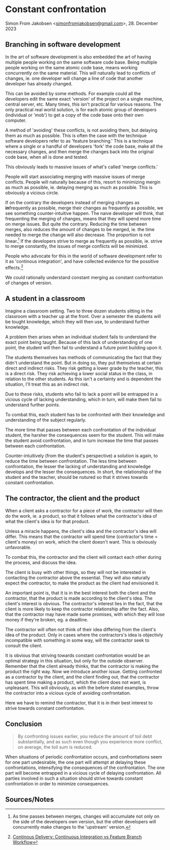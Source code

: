 
# Constant confrontation

Simon From Jakobsen &lt;simonfromjakobsen@gmail.com&gt;, 28. December 2023

## Branching in software development

In the art of software development is also embedded the art of having multiple people working on the same software code base. Being multiple people working on the same atomic code base, means working concurrently on the same material. This will naturally lead to conflicts of changes, ie. one developer will change a line of code that another developer has already changed.

This can be avoided by some methods. For example could all the developers edit the same exact 'version' of the project on a single machine, central server, etc. Many times, this isn't practical for various reasons. The only practical real world solution, is for each atomic group of developers (individual or 'mob') to get a copy of the code base onto their own computer. 

A method of 'avoiding' these conflicts, is not avoiding them, but delaying them as much as possible. This is often the case with the technique software developers refer to as 'feature branching.' This is a technique where a single or a handful of developers 'fork' the code base, make all the necessary changes, and then merge the changes back into the original code base, when all is done and tested.

This obviously leads to massive issues of what's called 'merge conflicts.'

People will start associating merging with massive issues of merge conflicts. People will naturally because of this, resort to minimizing mergin as much as possible, ie. delaying merging as much as possible. This is obviously a vicious circle.

If on the contrary the developers instead of merging changes as **in**frequently as possible, merge their changes as frequently as possible, we see something counter-intuitive happen. The naive developer will think, that frequenting the merging of changes, means that they will spend more time on merge issues. But quite the contrary. Reducing the time between merges, also reduces the amount of changes to be merged, ie. the time needed to merge the change will also decrease. The proportion is not linear.[^1] If the developers strive to merge as frequently as possible, ie. strive to merge constantly, the issues of merge conflicts will be minimized.

People who advocate for this in the world of software development refer to it as 'continous integration', and have collected evidence for the possitive effects.[^2]

We could rationally understand constant merging as constant confrontation of changes of version.

## A student in a classroom

Imagine a classroom setting. Two to three dozen students sitting in the classroom with a teacher up at the front. Over a semester the students will be tought knowledge, which they will then use, to understand further knowledge.

A problem then arises when an individual student fails to understand the exact point being taught. Because of this lack of understanding of one point, the student will then fail to understand a future point building upon it.

The students themselves has methods of communicating the fact that they didn't understand the point. But in doing so, they put themselves at certain direct and indirect risks. They risk getting a lower grade by the teacher, this is a direct risk. They risk achieving a lower social status in the class, in relation to the other students. As this isn't a certainty and is dependent the situation, I'll treat this as an indirect risk.

Due to these risks, students who fail to lack a point will be entrapped in a vicious cycle of lacking understanding, which in turn, will make them fail to understand further points.

To combat this, each student has to be confronted with their knowledge and understanding of the subject regularly.

The more time that passes between each confrontation of the individual student, the harsher the consequences seem for the student. This will make the student avoid confrontation, and in turn increase the time that passes between each confrontation.

Counter-intuitively (from the student's perspective) a solution is again, to reduce the time between confrontation. The less time between confrontation, the lesser the lacking of understanding and knowledge develops and the lesser the consequences. In short, the relationship of the student and the teacher, should be nutured so that it strives towards constant confrontation.

## The contractor, the client and the product

When a client asks a contractor for a piece of work, the contractor will then do the work, ie. a product, so that it follows what the contractor's idea of what the client's idea is for that product.

Unless a miracle happens, the client's idea and the contractor's idea will differ. This means that the contractor will spend time (contractor's time = client's money) on work, which the client doesn't want. This is obviously unfavorable.

To combat this, the contractor and the client will contact each other during the process, and discuss the idea.

The client is busy with other things, so they will not be interested in contacting the contractor above the essential. They will also naturally expect the contractor, to make the product as the client had envisioned it.

An important point is, that it is in the best interest both the client and the contractor, that the product is made according to the client's idea. The client's interest is obvious. The contractor's interest lies in the fact, that the client is more likely to keep the contractor relationship after the fact. Also, that the contractor may have made some promises, with which they will lose money if they're broken, eg. a deadline.

The contractor will often not think of their idea differing from the client's idea of the product. Only in cases where the contractors's idea is objectivly incompatible with something in some way, will the contractor seek to consult the client.

It is obvious that striving towards constant confrontation would be an optimal strategy in this situation, but only for the outside observer. Remember that the client already thinks, that the contractor is making the product the right way. Now we introduce another issue. Getting confronted as a contractor by the client, and the client finding out, that the contractor has spent time making a product, which the client does not want, is unpleasant. This will obviously, as with the before stated examples, throw the contractor into a vicious cycle of avoiding confrontation.

Here we have to remind the contractor, that it is in their best interest to strive towards constant confrontation.

## Conclusion

> By confronting issues earlier, you reduce the amount of toil debt substantially, and as such even though you experience more conflict, on average, the toil sum is reduced.

When situations of periodic confrontation occurs, and confrontations seem for one part undesirable, the one part will attempt at delaying these confrontations, intensifying the consequences of the confrontation. The one part will become entrapped in a vicious cycle of delaying confrontation. All parties involved in such a situation should strive towards constant confrontation in order to minimize consequences.

## Sources/Notes

[^1]: As time passes between merges, changes will accumulate not only on the side of the developers own version, but the other developers will concurrently make changes to the 'upstream' version.

[^2]: [Continous Delivery: Continuous Integration vs Feature Branch Workflow](https://youtu.be/v4Ijkq6Myfc?feature=shared&t=157)

